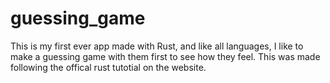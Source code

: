 # guessing_game

This is my first ever app made with Rust, and like all languages, I like to make a guessing game with them first to see how they feel. This was made following the offical rust tutotial on the website.

